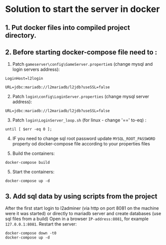 # Solution to start the server in docker

## 1. Put docker files into compiled project directory.

## 2. Before starting docker-compose file need to :

1. Patch `gameserver\config\GameServer.propertie`s (change mysql and login servers address):
```
LoginHost=l2login

URL=jdbc:mariadb://l2mariadb/l2jdb?useSSL=false
```
2. Patch `login\config\LoginServer.properties` (change mysql server address):
```
URL=jdbc:mariadb://l2mariadb/l2jdb?useSSL=false
```
3. Patch `login\LoginServer_loop.sh` (for linux - change '==' to-eq) :
```
until [ $err -eq 0 ];
```
4. IF you need to change sql root password update `MYSQL_ROOT_PASSWORD` property od docker-compose file according to your properties files

5. Build the containers:
```
docker-compose build
```
5. Start the containers:
```
docker-compose up -d
```

## 3. Add sql data by using scripts from the project
After the first start login to l2adminer (via http on port 8081 on the machine were it was started) or directly to mariadb server and create databases (use sql files from a build)
Open in a browser `IP-address:8081`, for example `127.0.0.1:8081`.
Restart the server:
```
docker-compose down -t0
docker-compose up -d
```